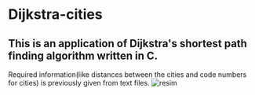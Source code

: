 # Dijkstra-cities
## This is an application of Dijkstra's shortest path finding algorithm written in C.
Required information(like distances between the cities and code numbers for cities) is previously given from text files.
![resim](1.png)
